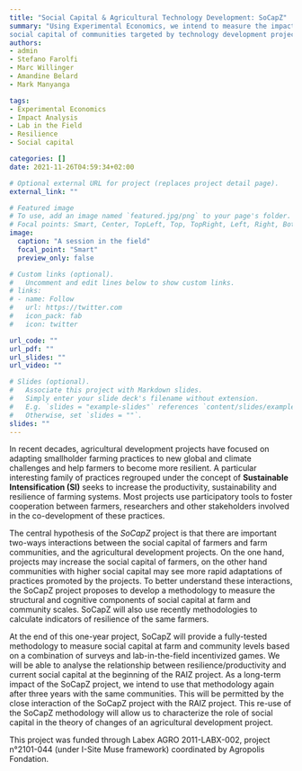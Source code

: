 ```yaml
---
title: "Social Capital & Agricultural Technology Development: SoCapZ"
summary: "Using Experimental Economics, we intend to measure the impact of a development project on the
social capital of communities targeted by technology development project"
authors: 
- admin
- Stefano Farolfi
- Marc Willinger
- Amandine Belard
- Mark Manyanga 

tags: 
- Experimental Economics
- Impact Analysis
- Lab in the Field
- Resilience
- Social capital

categories: []
date: 2021-11-26T04:59:34+02:00

# Optional external URL for project (replaces project detail page).
external_link: ""

# Featured image
# To use, add an image named `featured.jpg/png` to your page's folder.
# Focal points: Smart, Center, TopLeft, Top, TopRight, Left, Right, BottomLeft, Bottom, BottomRight.
image: 
  caption: "A session in the field"
  focal_point: "Smart"
  preview_only: false

# Custom links (optional).
#   Uncomment and edit lines below to show custom links.
# links:
# - name: Follow
#   url: https://twitter.com
#   icon_pack: fab
#   icon: twitter

url_code: ""
url_pdf: ""
url_slides: ""
url_video: ""

# Slides (optional).
#   Associate this project with Markdown slides.
#   Simply enter your slide deck's filename without extension.
#   E.g. `slides = "example-slides"` references `content/slides/example-slides.md`.
#   Otherwise, set `slides = ""`.
slides: ""
---
```


In recent decades, agricultural development projects have focused on adapting smallholder farming practices to new global and climate challenges and help farmers to become more resilient. A particular interesting family of practices regrouped under the concept of **Sustainable Intensification (SI)** seeks to increase the productivity, sustainability and resilience of farming systems. Most projects use participatory tools to foster cooperation between farmers, researchers and other stakeholders involved in the co-development of these practices. 

The central hypothesis of the *SoCapZ* project is that there are important two-ways interactions between the social capital of farmers and farm communities, and the agricultural development projects. On the one hand, projects may increase the social capital of farmers, on the other hand communities with higher social capital may see more rapid adaptations of practices promoted by the projects. To better understand these interactions, the SoCapZ project proposes to develop a methodology to measure the structural and cognitive components of social capital at farm and community scales. SoCapZ will also use recently methodologies to calculate indicators of resilience of the same farmers. 

At the end of this one-year project, SoCapZ will provide a fully-tested methodology to measure social capital at farm and community levels based on a combination of surveys and lab-in-the-field incentivized games. We will be able to analyse the relationship between resilience/productivity and current social capital at the beginning of the RAIZ project. As a long-term impact of the SoCapZ project, we intend to use that methodology again after three years with the same communities. This will be permitted by the close interaction of the SoCapZ project with the RAIZ project. This re-use of the SoCapZ methodology will allow us to characterize the role of social capital in the theory of changes of an agricultural development project.

This project was funded through Labex AGRO 2011-LABX-002, project n°2101-044 (under I-Site Muse framework) coordinated by Agropolis Fondation. 

